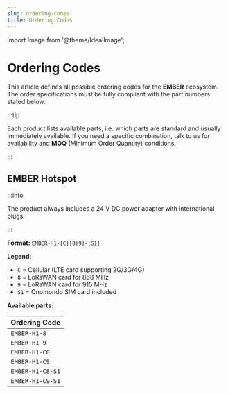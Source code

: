 ```yaml
---
slug: ordering-codes
title: Ordering Codes
---
```

import Image from '@theme/IdealImage';

# Ordering Codes

This article defines all possible ordering codes for the **EMBER** ecosystem. The order specifications must be fully compliant with the part numbers stated below.

:::tip

Each product lists available parts, i.e. which parts are standard and usually immediately available. If you need a specific combination, talk to us for availability and **MOQ** (Minimum Order Quantity) conditions.

:::

## EMBER Hotspot

:::info

The product always includes a 24 V DC power adapter with international plugs.

:::

**Format:** `EMBER-H1-[C][8|9]-[S1]`

**Legend:**

* `C` = Cellular (LTE card supporting 2G/3G/4G)
* `8` = LoRaWAN card for 868 MHz
* `9` = LoRaWAN card for 915 MHz
* `S1` = Onomondo SIM card included

**Available parts:**

| Ordering Code    |
| :--------------- |
| `EMBER-H1-8`     |
| `EMBER-H1-9`     |
| `EMBER-H1-C8`    |
| `EMBER-H1-C9`    |
| `EMBER-H1-C8-S1` |
| `EMBER-H1-C9-S1` |
